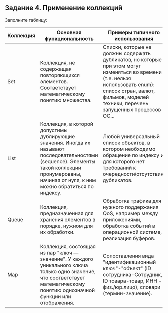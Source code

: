 Задание 4. Применение коллекций
---------------------------------
Заполните таблицу:

Коллекция|Основная функциональность|Примеры типичного использования 
---------|-------------------------|-------------------------------
Set      |Коллекция, не содержащая повторяющихся элементов. Соответствует математическому понятию множества. |	Списки, которые не должны содержать дубликатов, но которые при этом могут изменяться во времени (т.е. нельзя использовать enum): список стран, валют, фильмов, моделей техники, перечень запущенных процессов ОС...  
List     |Коллекция, в которой допустимы дублирующие значения. Иногда их называют последовательностями (sequence). Элементы такой коллекции пронумерованы, начиная от нуля, к ним можно обратиться по индексу.  |	 Любой универсальный список объектов, в котором необходимо обращение по индексу и для которого нет требований к очередности\отсутствию дубликатов.
Queue    |Коллекция, предназначенная для хранения элементов в порядке, нужном для их обработки.  |	Обработка трафика для нужного поддержания QoS, например между приложениями, обработка событий в операционной системе, реализация буферов. 	
Map      | Коллекция, состоящая из пар "ключ — значение". У каждого уникального ключа только одно значение, что соответствует математическому понятию однозначной функции или отображения. |	Сопоставления вида "идентификационный ключ"-"объект" (ID сотрудника-Сотрудник, ID товара-товар, ИНН - физ./юр.лицо), словари (термин-значение).
